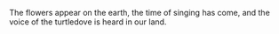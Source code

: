 The flowers appear on the earth, the time of singing has come, and the voice of the turtledove is heard in our land.
